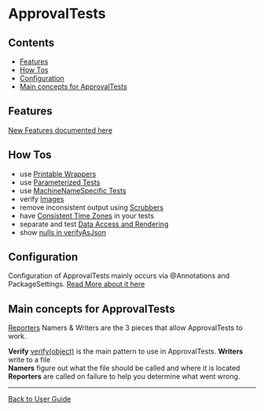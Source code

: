 <a id="top"></a>

# ApprovalTests

<!-- toc -->
## Contents

  * [Features](#features)
  * [How Tos](#how-tos)
  * [Configuration](#configuration)
  * [Main concepts for ApprovalTests](#main-concepts-for-approvaltests)<!-- endToc -->

## Features

[New Features documented here](Features.md#top)

## How Tos

* use [Printable Wrappers](how_to/PrintableWrappers.md#top)
* use [Parameterized Tests](how_to/ParameterizedTest.md#top)
* use [MachineNameSpecific Tests](how_to/MachineNameSpecificTest.md#top)
* verify [Images](reference/AwtApprovals.md#top)
* remove inconsistent output using [Scrubbers](Scrubbers.md#top)
* have [Consistent Time Zones](how_to/ConsistentTimeZones.md#top) in your tests 
* separate and test [Data Access and Rendering](how_to/PatternsForTestingDataAccessAndRendering.md#top)
* show [nulls in verifyAsJson](how_to/ShowNullsInJson.md#top)

## Configuration

Configuration of ApprovalTests mainly occurs via @Annotations and PackageSettings. 
[Read More about it here](Configuration.md#top)


## Main concepts for ApprovalTests  

[Reporters](Reporters.md#top) Namers & Writers are the 3 pieces that allow ApprovalTests to work. 
 
**Verify** [verify(object)](reference/Verify.md) is the main pattern to use in ApprovalTests. 
**Writers** write to a file  
**Namers** figure out what the file should be called and where it is located  
**Reporters** are called on failure to help you determine what went wrong.  

---

[Back to User Guide](README.md#top)
